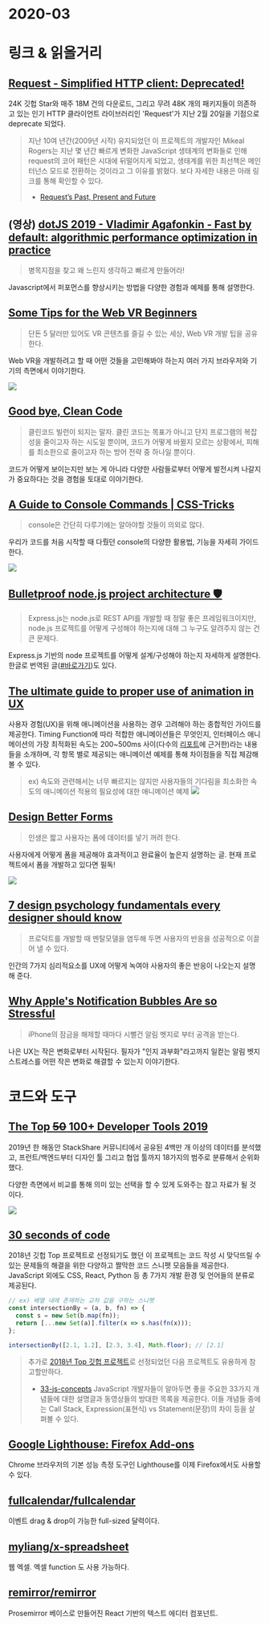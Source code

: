 # 2020-03 

# 링크 & 읽을거리

## [Request - Simplified HTTP client: Deprecated!](https://github.com/request/request#deprecated)
24K 깃헙 Star와 매주 18M 건의 다운로드, 그리고 무려 48K 개의 패키지들이 의존하고 있는 인기 HTTP 클라이언트 라이브러리인 'Request'가 지난 2월 20일을 기점으로 deprecate 되었다. 

> 지난 10여 년간(2009년 시작) 유지되었던 이 프로젝트의 개발자인 Mikeal Rogers는 지난 몇 년간 빠르게 변화한 JavaScript 생태계의 변화들로 인해 request의 코어 패턴은 시대에 뒤떨어지게 되었고, 생태계를 위한 최선책은 메인터넌스 모드로 전환하는 것이라고 그 이유를 밝혔다. 보다 자세한 내용은 아래 링크를 통해 확인할 수 있다.
> - [Request’s Past, Present and Future](https://github.com/request/request/issues/3142)


## (영상) [dotJS 2019 - Vladimir Agafonkin - Fast by default: algorithmic performance optimization in practice](https://www.youtube.com/watch?v=bwA9i6wjfhw)

> 병목지점을 찾고 왜 느린지 생각하고 빠르게 만들어라!

Javascript에서 퍼포먼스를 향상시키는 방법을 다양한 경험과 예제를 통해 설명한다.

## [Some Tips for the Web VR Beginners](https://medium.com/naver-fe-platform/some-tips-for-the-web-vr-beginners-ee12002f36bf)


> 단돈 5 달러만 있어도 VR 콘텐츠를 즐길 수 있는 세상, Web VR 개발 팁을 공유한다.

Web VR을 개발하려고 할 때 어떤 것들을 고민해봐야 하는지 여러 가지 브라우저와 기기의 측면에서 이야기한다.

<img src="https://miro.medium.com/max/903/1*S34s657idNJXe_MhAfCsSA.jpeg" />

## [Good bye, Clean Code](https://overreacted.io/goodbye-clean-code/)

> 클린코드 빌런이 되지는 말자. 클린 코드는 목표가 아니고 단지 프로그램의 복잡성을 줄이고자 하는 시도일 뿐이며, 코드가 어떻게 바뀔지 모르는 상황에서, 피해를 최소한으로 줄이고자 하는 방어 전략 중 하나일 뿐이다.

코드가 어떻게 보이는지만 보는 게 아니라 다양한 사람들로부터 어떻게 발전시켜 나갈지가 중요하다는 것을 경험을 토대로 이야기한다.

## [A Guide to Console Commands | CSS-Tricks](https://css-tricks.com/a-guide-to-console-commands/)

> console은 간단히 다루기에는 알아야할 것들이 의외로 많다.

우리가 코드를 처음 시작할 때 다뤘던 console의 다양한 활용법, 기능을 자세히 가이드한다. 

<img src="https://i0.wp.com/css-tricks.com/wp-content/uploads/2020/02/console-commands.png?fit=1200%2C600&ssl=1" />

## [Bulletproof node.js project architecture 🛡️](https://softwareontheroad.com/ideal-nodejs-project-structure/)

> Express.js는 node.js로 REST API를 개발할 때 정말 좋은 프레임워크이지만, node.js 프로젝트를 어떻게 구성해야 하는지에 대해 그 누구도 알려주지 않는 건 큰 문제다.

Express.js 기반의 node 프로젝트를 어떻게 설계/구성해야 하는지 자세하게 설명한다. 한글로 번역된 글([#바로가기](https://velog.io/@hopsprings2/%EA%B2%AC%EA%B3%A0%ED%95%9C-node.js-%ED%94%84%EB%A1%9C%EC%A0%9D%ED%8A%B8-%EC%95%84%ED%82%A4%ED%85%8D%EC%B3%90-%EC%84%A4%EA%B3%84%ED%95%98%EA%B8%B0))도 있다.

## [The ultimate guide to proper use of animation in UX](https://uxdesign.cc/the-ultimate-guide-to-proper-use-of-animation-in-ux-10bd98614fa9)

사용자 경험(UX)을 위해 애니메이션을 사용하는 경우 고려해야 하는 종합적인 가이드를 제공한다. Timing Function에 따라 적합한 애니메이션들은 무엇인지, 인터페이스 애니메이션의 가장 최적화된 속도는 200~500ms 사이(다수의 [리포트](https://valhead.com/2016/05/05/how-fast-should-your-ui-animations-be/)에 근거한)라는 내용들을 소개하며, 각 항목 별로 제공되는 애니메이션 예제를 통해 차이점들을 직접 체감해 볼 수 있다.

> ex) 속도와 관련해서는 너무 빠르지는 않지만 사용자들의 기다림을 최소화한 속도의 애니메이션 적용의 필요성에 대한 애니메이션 예제
![](https://miro.medium.com/max/3840/1*SYWUDqw9jPF4Q--MWqisVg.gif)

## [Design Better Forms](https://uxdesign.cc/design-better-forms-96fadca0f49c)

> 인생은 짧고 사용자는 폼에 데이터를 넣기 꺼려 한다.

사용자에게 어떻게 폼을 제공해야 효과적이고 완료율이 높은지 설명하는 글. 현재 프로젝트에서 폼을 개발하고 있다면 필독!

<img src="https://miro.medium.com/max/2775/1*l4VyOkEhRgtnxf1mMTL1EQ.png" />

## [7 design psychology fundamentals every designer should know](https://uxdesign.cc/7-design-psychologies-every-designer-should-know-d01a1becd961)

> 프로덕트를 개발할 때 멘탈모델을 염두해 두면 사용자의 반응을 성공적으로 이끌어 낼 수 있다.

인간의 7가지 심리적요소를 UX에 어떻게 녹여야 사용자의 좋은 반응이 나오는지 설명해 준다.

## [Why Apple's Notification Bubbles Are so Stressful](https://onezero.medium.com/why-apples-notification-bubbles-are-so-stressful-65a544e51f10)

> iPhone의 잠금을 해제할 때마다 시뻘건 알림 벳지로 부터 공격을 받는다.

나은 UX는 작은 변화로부터 시작된다. 필자가 "인지 과부화"라고까지 일컫는 알림 벳지 스트레스를 어떤 작은 변화로 해결할 수 있는지 이야기한다.

# 코드와 도구

## [The Top ~~50~~ 100+ Developer Tools 2019](https://stackshare.io/posts/top-developer-tools-2019)
2019년 한 해동안 StackShare 커뮤니티에서 공유된 4백만 개 이상의 데이터를 분석했고, 프런트/백엔드부터 디자인 툴 그리고 협업 툴까지 18가지의 범주로 분류해서 순위화했다.

다양한 측면에서 비교를 통해 의미 있는 선택을 할 수 있게 도와주는 참고 자료가 될 것이다. 

<img src="https://img.stackshare.io/featured_posts/stackshare-top-50-developer-tools-awards-2019.png" />

## [30 seconds of code](https://www.30secondsofcode.org/)
2018년 깃헙 Top 프로젝트로 선정되기도 했던 이 프로젝트는 코드 작성 시 맞닥뜨릴 수 있는 문제들의 해결을 위한 다양하고 짤막한 코드 스니펫 모음들을 제공한다. JavaScript 외에도 CSS, React, Python 등 총 7가지 개발 환경 및 언어들의 분류로 제공된다.

```js
// ex) 배열 내에 존재하는 교차 값을 구하는 스니펫
const intersectionBy = (a, b, fn) => {
  const s = new Set(b.map(fn));
  return [...new Set(a)].filter(x => s.has(fn(x)));
};

intersectionBy([2.1, 1.2], [2.3, 3.4], Math.floor); // [2.1]
```

> 추가로 [2018년 Top 깃헙 프로젝트](https://github.blog/2018-12-13-new-open-source-projects/#top-projects-of-2018)로 선정되었던 다음 프로젝트도 유용하게 참고할만하다.
> - [33-js-concepts](https://github.com/leonardomso/33-js-concepts)
>   JavaScript 개발자들이 알아두면 좋을 주요한 33가지 개념들에 대한 설명글과 동영상들의 방대한 목록을 제공한다.  이들 개념들 중에는 Call Stack, Expression(표현식) vs Statement(문장)의 차이 등을 살펴볼 수 있다.

## [Google Lighthouse: Firefox Add-ons](https://addons.mozilla.org/en-US/firefox/addon/google-lighthouse/)

Chrome 브라우저의 기본 성능 측정 도구인 Lighthouse를 이제 Firefox에서도 사용할 수 있다.

## [fullcalendar/fullcalendar](https://github.com/fullcalendar/fullcalendar)

이벤트 drag & drop이 가능한 full-sized 달력이다.

## [myliang/x-spreadsheet](https://github.com/myliang/x-spreadsheet)

웹 엑셀. 엑셀 function 도 사용 가능하다.

## [remirror/remirror](https://github.com/remirror/remirror)

Prosemirror 베이스로 만들어진 React 기반의 텍스트 에디터 컴포넌트.